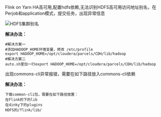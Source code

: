 Flink on Yarn HA高可用,配置hdfs依赖,无法识别HDFS高可用访问地址别名，在Perjob和application模式，提交任务，出现异常信息

![HDFS集群别名](http://www.aiwenmo.com/dinky/dev/docs/HDFS%E9%9B%86%E7%BE%A4%E5%88%AB%E5%90%8D.png)

**解决办法：**

```
#解决方案一
#添加HADOOP_HOME环境变量，修改 /etc/profile
export HADOOP_HOME=/opt/cloudera/parcels/CDH/lib/hadoop
#解决方案二
auto.sh里加一行export HADOOP_HOME=/opt/cloudera/parcels/CDH/lib/hadoop
```



出现commons-cli异常报错，需要在如下路径放入commons-cli依赖

**解决办法：**

```
下载common-cli包，需要在如下路径放置：
在Flink的下的lib
在dinky下的plugins
HDFS的/flink/lib/
```



